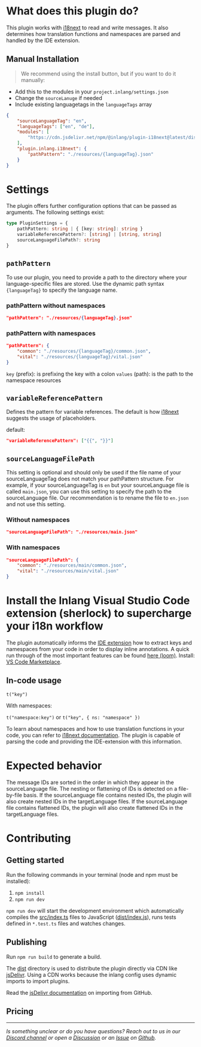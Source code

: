 # What does this plugin do?

This plugin works with [i18next](https://inlang.com/m/kl95463j) to read and write messages. It also determines how translation functions and namespaces are parsed and handled by the IDE extension.

## Manual Installation

> We recommend using the install button, but if you want to do it manually:

- Add this to the modules in your `project.inlang/settings.json`
- Change the `sourceLanuge` if needed 
- Include existing languagetags in the `languageTags` array

```json
{
	"sourceLanguageTag": "en",
	"languageTags": ["en", "de"], 
	"modules": [
		"https://cdn.jsdelivr.net/npm/@inlang/plugin-i18next@latest/dist/index.js"
  	],
	"plugin.inlang.i18next": {
		"pathPattern": "./resources/{languageTag}.json"
  	}
}
```

# Settings

The plugin offers further configuration options that can be passed as arguments. The following settings exist:

```typescript
type PluginSettings = {
	pathPattern: string | { [key: string]: string }
	variableReferencePattern?: [string] | [string, string]
	sourceLanguageFilePath?: string
}
```

## `pathPattern`

To use our plugin, you need to provide a path to the directory where your language-specific files are stored. Use the dynamic path syntax `{languageTag}` to specify the language name.

### pathPattern without namespaces

```json
"pathPattern": "./resources/{languageTag}.json"
```

### pathPattern with namespaces


```json
"pathPattern": {
	"common": "./resources/{languageTag}/common.json",
	"vital": "./resources/{languageTag}/vital.json"
}
```

`key` (prefix): is prefixing the key with a colon
`values` (path): is the path to the namespace resources

## `variableReferencePattern`

Defines the pattern for variable references. The default is how [i18next](https://inlang.com/m/kl95463j) suggests the usage of placeholders.

default:

```json
"variableReferencePattern": ["{{", "}}"]
```

## `sourceLanguageFilePath`

This setting is optional and should only be used if the file name of your sourceLanguageTag does not match your pathPattern structure. For example, if your sourceLanguageTag is `en` but your sourceLanguage file is called `main.json`, you can use this setting to specify the path to the sourceLanguage file. Our recommendation is to rename the file to `en.json` and not use this setting.

### Without namespaces

```json
"sourceLanguageFilePath": "./resources/main.json"
```

### With namespaces

```json
"sourceLanguageFilePath": {
	"common": "./resources/main/common.json",
	"vital": "./resources/main/vital.json"
}
```

# Install the Inlang Visual Studio Code extension (sherlock) to supercharge your i18n workflow

The plugin automatically informs the [IDE extension](https://inlang.com/m/r7kp499g/app-inlang-ideExtension) how to extract keys and namespaces from your code in order to display inline annotations. A quick run through of the most important features can be found [here (loom)](https://www.loom.com/share/68bc13eceb454a8fa69a7cfec5569b8a). Install: [VS Code Marketplace](https://marketplace.visualstudio.com/items?itemName=inlang.vs-code-extension).

## In-code usage

`t("key")`

With namespaces:

`t("namespace:key")` or `t("key", { ns: "namespace" })`

To learn about namespaces and how to use translation functions in your code, you can refer to [i18next documentation](https://www.i18next.com/principles/namespaces). The plugin is capable of parsing the code and providing the IDE-extension with this information.

# Expected behavior

The message IDs are sorted in the order in which they appear in the sourceLanguage file. The nesting or flattening of IDs is detected on a file-by-file basis. If the sourceLanguage file contains nested IDs, the plugin will also create nested IDs in the targetLanguage files. If the sourceLanguage file contains flattened IDs, the plugin will also create flattened IDs in the targetLanguage files.

# Contributing

## Getting started

Run the following commands in your terminal (node and npm must be installed):

1. `npm install`
2. `npm run dev`

`npm run dev` will start the development environment which automatically compiles the [src/index.ts](#getting-started) files to JavaScript ([dist/index.js](#getting-started)), runs tests defined in `*.test.ts` files and watches changes.

## Publishing

Run `npm run build` to generate a build.

The [dist](./dist/) directory is used to distribute the plugin directly via CDN like [jsDelivr](https://www.jsdelivr.com/). Using a CDN works because the inlang config uses dynamic imports to import plugins.

Read the [jsDelivr documentation](https://www.jsdelivr.com/?docs=gh) on importing from GitHub.

## Pricing 

<doc-pricing></doc-pricing>

---

_Is something unclear or do you have questions? Reach out to us in our [Discord channel](https://discord.gg/9vUg7Rr) or open a [Discussion](https://github.com/opral/monorepo/discussions) or an [Issue](https://github.com/opral/monorepo/issues) on [Github](https://github.com/opral/monorepo)._
